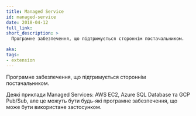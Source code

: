 ```yaml
---
title: Managed Service
id: managed-service
date: 2018-04-12
full_link: 
short_description: >
  Програмне забезпечення, що підтримується стороннім постачальником.

aka: 
tags:
- extension
---
```

Програмне забезпечення, що підтримується стороннім постачальником.

<!--more--> 

Деякі приклади Managed Services: AWS EC2, Azure SQL Database та GCP Pub/Sub, але це можуть бути будь-які програмне забезпечення, що може бути використане застосунком.
